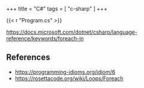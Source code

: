 +++
title = "C#"
tags = [ "c-sharp" ]
+++

{{< r "Program.cs" >}}

<https://docs.microsoft.com/dotnet/csharp/language-reference/keywords/foreach-in>

## References

- <https://programming-idioms.org/idiom/6>
- <https://rosettacode.org/wiki/Loops/Foreach>
